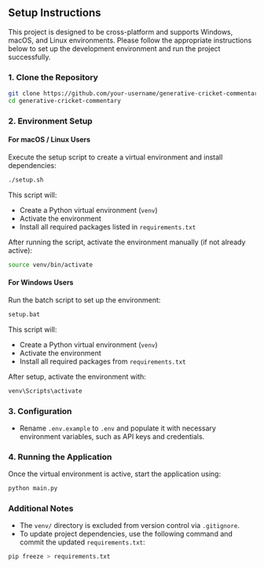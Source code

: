 ## Setup Instructions

This project is designed to be cross-platform and supports Windows, macOS, and Linux environments. Please follow the appropriate instructions below to set up the development environment and run the project successfully.

### 1. Clone the Repository

```bash
git clone https://github.com/your-username/generative-cricket-commentary.git
cd generative-cricket-commentary
```

### 2. Environment Setup

#### For macOS / Linux Users

Execute the setup script to create a virtual environment and install dependencies:

```bash
./setup.sh
```

This script will:

* Create a Python virtual environment (`venv`)
* Activate the environment
* Install all required packages listed in `requirements.txt`

After running the script, activate the environment manually (if not already active):

```bash
source venv/bin/activate
```

#### For Windows Users

Run the batch script to set up the environment:

```bat
setup.bat
```

This script will:

* Create a Python virtual environment (`venv`)
* Activate the environment
* Install all required packages from `requirements.txt`

After setup, activate the environment with:

```bat
venv\Scripts\activate
```

### 3. Configuration

* Rename `.env.example` to `.env` and populate it with necessary environment variables, such as API keys and credentials.

### 4. Running the Application

Once the virtual environment is active, start the application using:

```bash
python main.py
```

### Additional Notes

* The `venv/` directory is excluded from version control via `.gitignore`.
* To update project dependencies, use the following command and commit the updated `requirements.txt`:

```bash
pip freeze > requirements.txt
```

